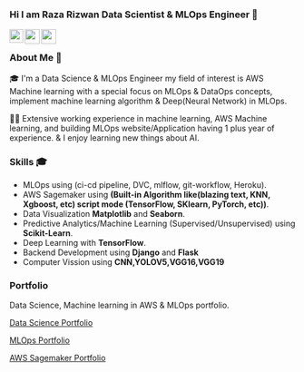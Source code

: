 ### Hi I am Raza Rizwan Data Scientist & MLOps Engineer 👋

<a href="https://www.linkedin.com/in/raza-rizwan98/">
  <img align="left" width="24px" src="https://cdn.jsdelivr.net/npm/simple-icons@v3/icons/linkedin.svg"  />
</a>
<a href="rrizwan1998@gmail.com">
  <img align="left" width="26px" src="https://cdn.jsdelivr.net/npm/simple-icons@v3/icons/gmail.svg" />
</a>
<a href="https://m.facebook.com/raza.rizwan.7798">
  <img align="left" width="26px" src="https://cdn.jsdelivr.net/npm/simple-icons@v3/icons/facebook.svg" />
</a>
<br />

### About Me 🚀
🎓 I'm a Data Science & MLOps Engineer my field of interest is AWS Machine learning with a special focus on MLOps & DataOps concepts, implement machine learning algorithm & Deep(Neural Network) in MLOps. </br>

👨‍💻  Extensive working experience in machine learning, AWS Machine learning, and building MLOps website/Application having 1 plus year of experience. & I enjoy learning new things about AI. </br>

### Skills 🎓
- MLOps using </strong>(ci-cd pipeline, DVC, mlflow, git-workflow, Heroku)</strong>.
- AWS Sagemaker using <strong>(Built-in Algorithm like(blazing text, KNN, Xgboost, etc) script mode (TensorFlow, SKlearn, PyTorch, etc))</strong>.
- Data Visualization <strong>Matplotlib</strong> and <strong>Seaborn</strong>.
- Predictive Analytics/Machine Learning (Supervised/Unsupervised) using <strong>Scikit-Learn</strong>.
- Deep Learning  with <strong>TensorFlow</strong>.
- Backend Development using <strong>Django</strong> and <strong>Flask</strong>
- Computer Vission using  <strong>CNN,YOLOV5,VGG16,VGG19</strong>

### Portfolio

Data Science, Machine learning in AWS & MLOps portfolio.


[Data Science Portfolio](https://github.com/rrizwan98/Data-Science-portfolio/)

[MLOps Portfolio](https://github.com/rrizwan98/MLOps-Portfolio/)

[AWS Sagemaker Portfolio](https://github.com/rrizwan98/Data-Science-portfolio/tree/main/AWS-Sagemaker/)

